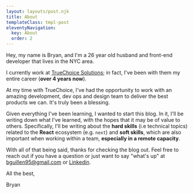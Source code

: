 ```yaml
---
layout: layouts/post.njk
title: About
templateClass: tmpl-post
eleventyNavigation:
  key: About
  order: 2
---
```


Hey, my name is Bryan, and I'm a 26 year old husband and front-end developer that lives in the NYC area.

I currently work at [TrueChoice Solutions](https://www.truechoice.io/); in fact, I've been with them my entire career (**over 4 years now**).

At my time with TrueChoice, I've had the opportunity to work with an amazing development, dev ops and design team to deliver the best products we can. It's truly been a blessing.

Given everything I've been learning, I wanted to start this blog.  In it, I'll be writing down what I've learned, with the hopes that it may be of value to others.  Specifically, I'll be writing about the **hard skills** (i.e technical topics) related to the **React** ecosystem (e.g. `next`) and **soft skills**, which are also important when working within a team, **especially in a remote capacity**.

With all of that being said, thanks for checking the blog out. Feel free to reach out if you have a question or just want to say "what's up" at [bguillen95@gmail.com](mailto:bguillen95@gmail.com) or [Linkedin](https://www.linkedin.com/in/bryan-guillen-89b644214/).

All the best,

Bryan
